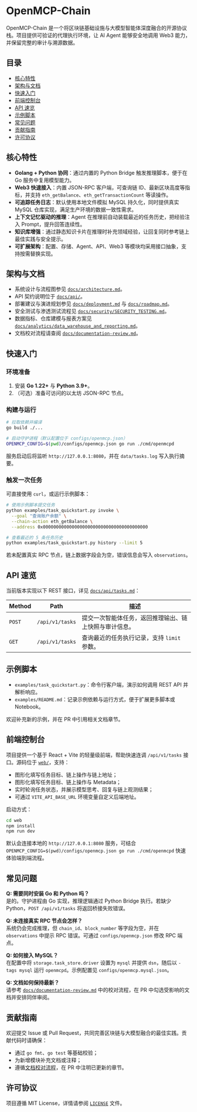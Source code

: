 # OpenMCP-Chain

OpenMCP-Chain 是一个将区块链基础设施与大模型智能体深度融合的开源协议栈。项目提供可验证的代理执行环境，让 AI Agent 能够安全地调用 Web3 能力，并保留完整的审计与溯源数据。

## 目录

- [核心特性](#核心特性)
- [架构与文档](#架构与文档)
- [快速入门](#快速入门)
- [前端控制台](#前端控制台)
- [API 速览](#api-速览)
- [示例脚本](#示例脚本)
- [常见问题](#常见问题)
- [贡献指南](#贡献指南)
- [许可协议](#许可协议)

## 核心特性

- **Golang + Python 协同**：通过内置的 Python Bridge 触发推理脚本，便于在 Go 服务中复用模型能力。
- **Web3 快速接入**：内置 JSON-RPC 客户端，可查询链 ID、最新区块高度等指标，并支持 `eth_getBalance`、`eth_getTransactionCount` 等读操作。
- **可追踪任务日志**：默认使用本地文件模拟 MySQL 持久化，同时提供真实 MySQL 仓库实现，满足生产环境的数据一致性需求。
- **上下文记忆驱动的推理**：Agent 在推理前自动装载最近的任务历史，把经验注入 Prompt，提升回答连续性。
- **知识库增强**：通过静态知识卡片在推理时补充领域经验，让回复同时参考链上最佳实践与安全提示。
- **可扩展架构**：配置、存储、Agent、API、Web3 等模块均采用接口抽象，支持按需替换实现。

## 架构与文档

- 系统设计与流程图参见 [`docs/architecture.md`](docs/architecture.md)。
- API 契约说明位于 [`docs/api/`](docs/api/)。
- 部署建议与演进规划参见 [`docs/deployment.md`](docs/deployment.md) 与 [`docs/roadmap.md`](docs/roadmap.md)。
- 安全测试与渗透测试流程见 [`docs/security/SECURITY_TESTING.md`](docs/security/SECURITY_TESTING.md)。
- 数据指标、仓库建模与报表方案见 [`docs/analytics/data_warehouse_and_reporting.md`](docs/analytics/data_warehouse_and_reporting.md)。
- 文档校对流程请查阅 [`docs/documentation-review.md`](docs/documentation-review.md)。

## 快速入门

### 环境准备

1. 安装 **Go 1.22+** 与 **Python 3.9+**。
2. （可选）准备可访问的以太坊 JSON-RPC 节点。

### 构建与运行

```bash
# 拉取依赖并编译
go build ./...

# 启动守护进程（默认配置位于 configs/openmcp.json）
OPENMCP_CONFIG=$(pwd)/configs/openmcp.json go run ./cmd/openmcpd
```

服务启动后将监听 `http://127.0.0.1:8080`，并在 `data/tasks.log` 写入执行摘要。

### 触发一次任务

可直接使用 `curl`，或运行示例脚本：

```bash
# 使用示例脚本提交任务
python examples/task_quickstart.py invoke \
  --goal "查询账户余额" \
  --chain-action eth_getBalance \
  --address 0x0000000000000000000000000000000000000000

# 查看最近的 5 条任务历史
python examples/task_quickstart.py history --limit 5
```

若未配置真实 RPC 节点，链上数据字段会为空，错误信息会写入 `observations`。

## API 速览

当前版本实现以下 REST 接口，详见 [`docs/api/tasks.md`](docs/api/tasks.md)：

| Method | Path | 描述 |
| --- | --- | --- |
| `POST` | `/api/v1/tasks` | 提交一次智能体任务，返回推理输出、链上快照与审计信息。 |
| `GET` | `/api/v1/tasks` | 查询最近的任务执行记录，支持 `limit` 参数。 |

## 示例脚本

- `examples/task_quickstart.py`：命令行客户端，演示如何调用 REST API 并解析响应。
- `examples/README.md`：记录示例依赖与运行方式，便于扩展更多脚本或 Notebook。

欢迎补充新的示例，并在 PR 中引用相关文档章节。

## 前端控制台

项目提供一个基于 React + Vite 的轻量级前端，帮助快速连调 `/api/v1/tasks` 接口。源码位于 [`web/`](web/README.md)，支持：

- 图形化填写任务目标、链上操作与链上地址；
- 图形化填写任务目标、链上操作与 Metadata；
- 实时轮询任务状态，并展示模型思考、回复与链上观测结果；
- 可通过 `VITE_API_BASE_URL` 环境变量自定义后端地址。

启动方式：

```bash
cd web
npm install
npm run dev
```

默认会连接本地的 `http://127.0.0.1:8080` 服务，可结合 `OPENMCP_CONFIG=$(pwd)/configs/openmcp.json go run ./cmd/openmcpd` 快速体验端到端流程。

## 常见问题

**Q: 需要同时安装 Go 和 Python 吗？**<br>
是的。守护进程由 Go 实现，推理逻辑通过 Python Bridge 执行。若缺少 Python，`POST /api/v1/tasks` 将返回桥接失败错误。

**Q: 未连接真实 RPC 节点会怎样？**<br>
系统仍会完成推理，但 `chain_id`、`block_number` 等字段为空，并在 `observations` 中提示 RPC 错误。可通过 `configs/openmcp.json` 修改 RPC 端点。

**Q: 如何接入 MySQL？**<br>
在配置中将 `storage.task_store.driver` 设置为 `mysql` 并提供 `dsn`，随后以 `-tags mysql` 运行 `openmcpd`。示例配置见 `configs/openmcp.mysql.json`。

**Q: 文档如何保持最新？**<br>
请参考 [`docs/documentation-review.md`](docs/documentation-review.md) 中的校对流程，在 PR 中勾选受影响的文档并安排同伴审阅。

## 贡献指南

欢迎提交 Issue 或 Pull Request，共同完善区块链与大模型融合的最佳实践。贡献代码时请确保：

- 通过 `go fmt`、`go test` 等基础校验；
- 为新增模块补充文档或注释；
- 遵循[文档校对流程](docs/documentation-review.md)，在 PR 中注明已更新的章节。

## 许可协议

项目遵循 MIT License，详情请参阅 [`LICENSE`](LICENSE) 文件。

